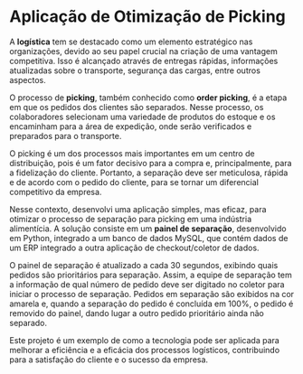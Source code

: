 # Aplicação de Otimização de Picking

A **logística** tem se destacado como um elemento estratégico nas organizações, devido ao seu papel crucial na criação de uma vantagem competitiva. Isso é alcançado através de entregas rápidas, informações atualizadas sobre o transporte, segurança das cargas, entre outros aspectos.

O processo de **picking**, também conhecido como **order picking**, é a etapa em que os pedidos dos clientes são separados. Nesse processo, os colaboradores selecionam uma variedade de produtos do estoque e os encaminham para a área de expedição, onde serão verificados e preparados para o transporte.

O picking é um dos processos mais importantes em um centro de distribuição, pois é um fator decisivo para a compra e, principalmente, para a fidelização do cliente. Portanto, a separação deve ser meticulosa, rápida e de acordo com o pedido do cliente, para se tornar um diferencial competitivo da empresa.

Nesse contexto, desenvolvi uma aplicação simples, mas eficaz, para otimizar o processo de separação para picking em uma indústria alimentícia. A solução consiste em um **painel de separação**, desenvolvido em Python, integrado a um banco de dados MySQL, que contém dados de um ERP integrado a outra aplicação de checkout/coletor de dados.

O painel de separação é atualizado a cada 30 segundos, exibindo quais pedidos são prioritários para separação. Assim, a equipe de separação tem a informação de qual número de pedido deve ser digitado no coletor para iniciar o processo de separação. Pedidos em separação são exibidos na cor amarela e, quando a separação do pedido é concluída em 100%, o pedido é removido do painel, dando lugar a outro pedido prioritário ainda não separado.

Este projeto é um exemplo de como a tecnologia pode ser aplicada para melhorar a eficiência e a eficácia dos processos logísticos, contribuindo para a satisfação do cliente e o sucesso da empresa.
